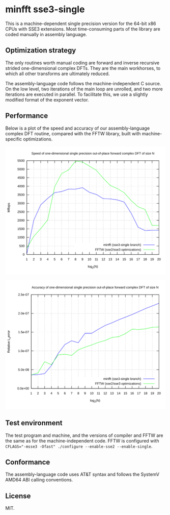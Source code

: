 # minfft sse3-single

This is a machine-dependent single precision version for the 64-bit x86
CPUs with SSE3 extensions. Most time-consuming parts of the library are
coded manually in assembly language.

## Optimization strategy
The only routines worth manual coding are forward and inverse recursive
strided one-dimensional complex DFTs. They are the main workhorses, to
which all other transforms are ultimately reduced.

The assembly-language code follows the machine-independent C source.
On the low level, two iterations of the main loop are unrolled, and two
more iterations are executed in parallel. To facilitate this, we use a
slightly modified format of the exponent vector.

## Performance
Below is a plot of the speed and accuracy of our assembly-language
complex DFT routine, compared with the FFTW library, built with
machine-specific optimizations.

![](speed.svg)

![](accuracy.svg)

## Test environment
The test program and machine, and the versions of compiler and FFTW are
the same as for the machine-independent code. FFTW is configured with
`CFLAGS="-msse3 -Ofast" ./configure --enable-sse2 --enable-single`.

## Conformance
The assembly-language code uses AT&T syntax and follows the SystemV
AMD64 ABI calling conventions.

## License
MIT.
